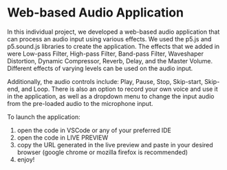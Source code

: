# Web-based Audio Application

In this individual project, we developed a web-based audio application that can process an audio input using various effects. We used the p5.js and p5.sound.js libraries to create the application. The effects that we added in were Low-pass Filter, High-pass Filter, Band-pass Filter, Waveshaper Distortion, Dynamic Compressor, Reverb, Delay, and the Master Volume. Different effects of varying levels can be used on the audio input.

Additionally, the audio controls include: Play, Pause, Stop, Skip-start, Skip-end, and Loop. There is also an option to record your own voice and use it in the application, as well as a dropdown menu to change the input audio from the pre-loaded audio to the microphone input.


To launch the application:
1. open the code in VSCode or any of your preferred IDE
2. open the code in LIVE PREVIEW
3. copy the URL generated in the live preview and paste in your desired browser (google chrome or mozilla firefox is recommended)
4. enjoy!